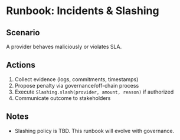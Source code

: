# Runbook: Incidents & Slashing

## Scenario
A provider behaves maliciously or violates SLA.

## Actions
1. Collect evidence (logs, commitments, timestamps)
2. Propose penalty via governance/off-chain process
3. Execute `Slashing.slash(provider, amount, reason)` if authorized
4. Communicate outcome to stakeholders

## Notes
- Slashing policy is TBD. This runbook will evolve with governance.

